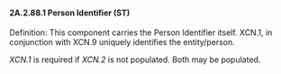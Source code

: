 #### 2A.2.88.1 Person Identifier (ST)

Definition: This component carries the Person Identifier itself. XCN.1, in conjunction with XCN.9 uniquely identifies the entity/person.

_XCN.1_ is required if _XCN.2_ is not populated. Both may be populated.
